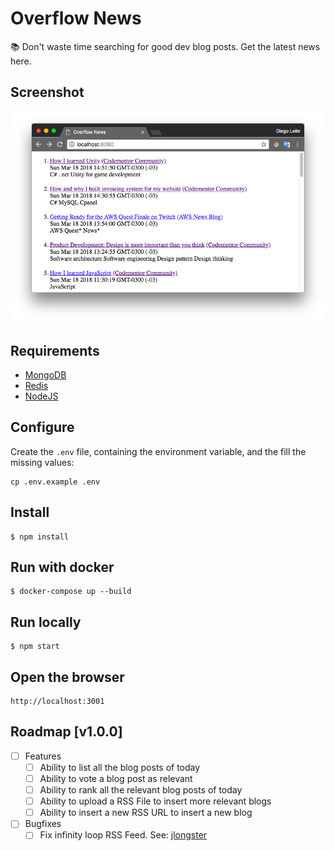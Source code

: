 # Overflow News
:books: Don't waste time searching for good dev blog posts. Get the latest news here.

## Screenshot
![First Version](assets/screenshot.png)

## Requirements
* [MongoDB](https://www.mongodb.com/)
* [Redis](https://redis.io/)
* [NodeJS](https://nodejs.org/)

## Configure
Create the `.env` file, containing the environment variable, and the fill the missing values:
```
cp .env.example .env
```

## Install
```
$ npm install
```

## Run with docker
```
$ docker-compose up --build
```

## Run locally
```
$ npm start
```

## Open the browser
```
http://localhost:3001
```

## Roadmap [v1.0.0]
- [ ] Features
  - [ ] Ability to list all the blog posts of today
  - [ ] Ability to vote a blog post as relevant
  - [ ] Ability to rank all the relevant blog posts of today
  - [ ] Ability to upload a RSS File to insert more relevant blogs
  - [ ] Ability to insert a new RSS URL to insert a new blog

- [ ] Bugfixes
  - [ ] Fix infinity loop RSS Feed. See: [jlongster](https://jlongster.com/atom.xml)

